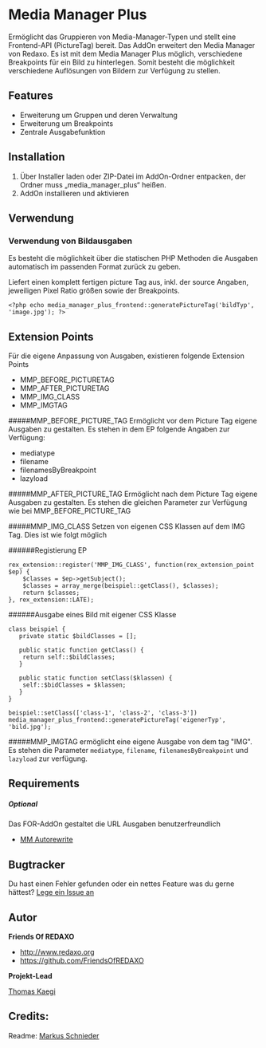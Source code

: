 # Media Manager Plus

Ermöglicht das Gruppieren von Media-Manager-Typen und stellt eine Frontend-API (PictureTag) bereit.
Das AddOn erweitert den Media Manager von Redaxo. Es ist mit dem Media Manager Plus möglich, verschiedene Breakpoints
für ein Bild zu hinterlegen. Somit besteht die möglichkeit verschiedene Auflösungen von Bildern zur Verfügung zu stellen.

## Features

- Erweiterung um Gruppen und deren Verwaltung
- Erweiterung um Breakpoints
- Zentrale Ausgabefunktion


## Installation

1. Über Installer laden oder ZIP-Datei im AddOn-Ordner entpacken, der Ordner muss „media_manager_plus“ heißen.
2. AddOn installieren und aktivieren

## Verwendung
### Verwendung von Bildausgaben
Es besteht die möglichkeit über die statischen PHP Methoden die Ausgaben automatisch im passenden Format zurück zu geben.


Liefert einen komplett fertigen picture Tag aus, inkl. der source Angaben, jeweiligen Pixel Ratio größen sowie der Breakpoints.

`<?php echo media_manager_plus_frontend::generatePictureTag('bildTyp', 'image.jpg'); ?>` 

## Extension Points
Für die eigene Anpassung von Ausgaben, existieren folgende Extension Points

- MMP_BEFORE_PICTURETAG
- MMP_AFTER_PICTURETAG
- MMP_IMG_CLASS
- MMP_IMGTAG

#####MMP_BEFORE_PICTURE_TAG
Ermöglicht vor dem Picture Tag eigene Ausgaben zu gestalten. Es stehen in dem EP folgende Angaben zur Verfügung:
- mediatype
- filename
- filenamesByBreakpoint
- lazyload

#####MMP_AFTER_PICTURE_TAG
Ermöglicht nach dem Picture Tag eigene Ausgaben zu gestalten. Es stehen die gleichen Parameter zur Verfügung wie bei MMP_BEFORE_PICTURE_TAG

#####MMP_IMG_CLASS
Setzen von eigenen CSS Klassen auf dem IMG Tag. Dies ist wie folgt möglich

######Registierung EP

```
rex_extension::register('MMP_IMG_CLASS', function(rex_extension_point $ep) {
    $classes = $ep->getSubject();
    $classes = array_merge(beispiel::getClass(), $classes);
    return $classes;
}, rex_extension::LATE);
```

######Ausgabe eines Bild mit eigener CSS Klasse

```
class beispiel {
   private static $bildClasses = [];
   
   public static function getClass() {
    return self::$bildClasses;
   }
   
   public static function setClass($klassen) {
    self::$bidClasses = $klassen;
   }
}

beispiel::setClass(['class-1', 'class-2', 'class-3'])
media_manager_plus_frontend::generatePictureTag('eigenerTyp', 'bild.jpg');
```

#####MMP_IMGTAG
ermöglicht eine eigene Ausgabe von dem tag "IMG". Es stehen die Parameter `mediatype`, `filename`, `filenamesByBreakpoint` und `lazyload` zur verfügung.

## Requirements

##### Optional
Das FOR-AddOn gestaltet die URL Ausgaben benutzerfreundlich 
* [MM Autorewrite](https://github.com/FriendsOfREDAXO/media_manager_autorewrite)

## Bugtracker

Du hast einen Fehler gefunden oder ein nettes Feature was du gerne hättest? [Lege ein Issue an](https://github.com/FriendsOfREDAXO/media_manager_plus/issues)

## Autor

**Friends Of REDAXO**

* http://www.redaxo.org
* https://github.com/FriendsOfREDAXO

**Projekt-Lead**

[Thomas Kaegi](https://github.com/phoebusryan)


## Credits:

Readme: [Markus Schnieder](https://github.com/mschnieder)

